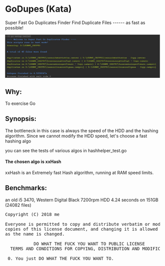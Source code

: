 # GoDupes (Kata)
Super Fast Go Duplicates Finder
Find Duplicate Files ------ as fast as possible!

<img src="https://raw.githubusercontent.com/AndreiD/GoDupes/master/assets/screenshot1.JPG" alt="godupes" />

## Why:
To exercise Go

## Synopsis:
The bottleneck in this case is always the speed of the HDD and the hashing algorithm.
Since we cannot modify the HDD speed, let's choose a fast hashing algo

you can see the tests of various algos in hashhelper_test.go

#### The chosen algo is <strong>xxHash</strong>
xxHash is an Extremely fast Hash algorithm, running at RAM speed limits.

## Benchmarks:

an old i5 3470, Western Digital Black 7200rpm HDD
4.24 seconds on 151GB (24082 files)


<pre>
Copyright (C) 2018 me

Everyone is permitted to copy and distribute verbatim or modified
copies of this license document, and changing it is allowed as long
as the name is changed.

           DO WHAT THE FUCK YOU WANT TO PUBLIC LICENSE
  TERMS AND CONDITIONS FOR COPYING, DISTRIBUTION AND MODIFICATION

 0. You just DO WHAT THE FUCK YOU WANT TO.
</pre>